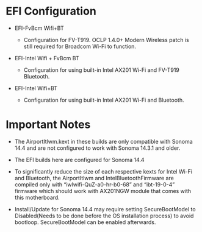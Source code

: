 # EFI Configuration

- EFI-FvBcm Wifi+BT
  - Configuration for FV-T919. OCLP 1.4.0+ Modern Wireless patch is still required for Broadcom Wi-Fi to function.

- EFI-Intel Wifi + FvBcm BT
  - Configuration for using built-in Intel AX201 Wi-Fi and FV-T919 Bluetooth.

- EFI-Intel Wifi+BT
  - Configuration for using built-in Intel AX201 Wi-Fi and Bluetooth.


#  Important Notes 

- The AirportItlwm.kext in these builds are only compatible with Sonoma 14.4 and are not configured to work with Sonoma 14.3.1 and older.
  
- The EFI builds here are configured for Sonoma 14.4
  
- To significantly reduce the size of each respective kexts for Intel Wi-Fi and Bluetooth, the AirportItlwm and IntelBluetoothFirmware are compiled only with “iwlwifi-QuZ-a0-hr-b0-68” and “ibt-19-0-4” firmware which should work with AX201NGW module that comes with this motherboard.

- Install/Update for Sonoma 14.4 may require setting SecureBootModel to Disabled(Needs to be done before the OS installation process) to avoid bootloop. SecureBootModel can be enabled afterwards.

  
